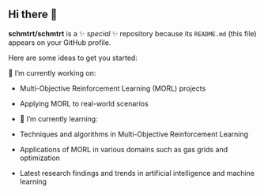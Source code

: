 ## Hi there 👋

**schmtrt/schmtrt** is a ✨ _special_ ✨ repository because its `README.md` (this file) appears on your GitHub profile.

Here are some ideas to get you started:

🔭 I’m currently working on: 
- Multi-Objective Reinforcement Learning (MORL) projects
- Applying MORL to real-world scenarios

- 🌱 I’m currently learning:
- Techniques and algorithms in Multi-Objective Reinforcement Learning
- Applications of MORL in various domains such as gas grids and optimization
- Latest research findings and trends in artificial intelligence and machine learning

